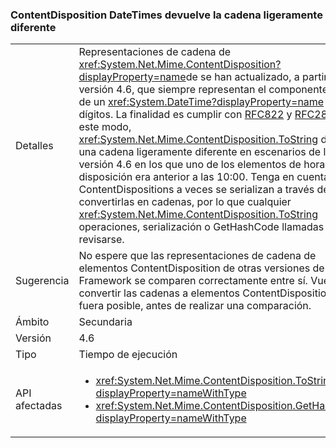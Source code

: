 ### <a name="contentdisposition-datetimes-returns-slightly-different-string"></a>ContentDisposition DateTimes devuelve la cadena ligeramente diferente

|   |   |
|---|---|
|Detalles|Representaciones de cadena de <xref:System.Net.Mime.ContentDisposition?displayProperty=name>de se han actualizado, a partir de la versión 4.6, que siempre representan el componente horario de un <xref:System.DateTime?displayProperty=name> con dos dígitos. La finalidad es cumplir con [RFC822](http://www.ietf.org/rfc/rfc0822.txt) y [RFC2822](http://www.ietf.org/rfc/rfc2822.txt). De este modo, <xref:System.Net.Mime.ContentDisposition.ToString> devuelve una cadena ligeramente diferente en escenarios de la versión 4.6 en los que uno de los elementos de hora de la disposición era anterior a las 10:00. Tenga en cuenta que ContentDispositions a veces se serializan a través de convertirlas en cadenas, por lo que cualquier <xref:System.Net.Mime.ContentDisposition.ToString> operaciones, serialización o GetHashCode llamadas deben revisarse.|
|Sugerencia|No espere que las representaciones de cadena de elementos ContentDisposition de otras versiones de .NET Framework se comparen correctamente entre sí. Vuelva a convertir las cadenas a elementos ContentDisposition, si fuera posible, antes de realizar una comparación.|
|Ámbito|Secundaria|
|Versión|4.6|
|Tipo|Tiempo de ejecución|
|API afectadas|<ul><li><xref:System.Net.Mime.ContentDisposition.ToString?displayProperty=nameWithType></li><li><xref:System.Net.Mime.ContentDisposition.GetHashCode?displayProperty=nameWithType></li></ul>|

